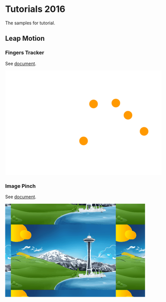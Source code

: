 # Tutorials 2016

The samples for tutorial.

## Leap Motion
### Fingers Tracker
See [document](https://github.com/sakapon/Tutorials-2016/wiki/Leap-Fingers-Tracker).

![Fingers Tracker](Images/Leap-v2/FingersTrackerLeap.gif)

### Image Pinch
See [document](https://github.com/sakapon/Tutorials-2016/wiki/Leap-Image-Pinch).

![Image Pinch](Images/Leap-v2/ImagePinchLeap.gif)

